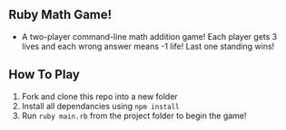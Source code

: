 ## Ruby Math Game!
- A two-player command-line math addition game! Each player gets 3 lives and each wrong answer means -1 life! Last one standing wins!

## How To Play

1. Fork and clone this repo into a new folder
2. Install all dependancies using `npm install`
3. Run `ruby main.rb` from the project folder to begin the game!